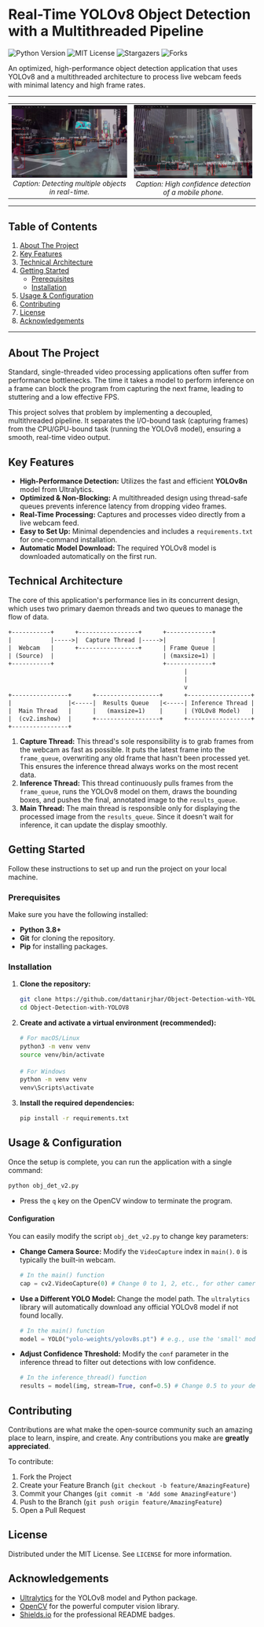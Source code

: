 # Real-Time YOLOv8 Object Detection with a Multithreaded Pipeline

![Python Version][python-shield]
![MIT License][license-shield]
![Stargazers][stars-shield]
![Forks][forks-shield]

An optimized, high-performance object detection application that uses YOLOv8 and a multithreaded architecture to process live webcam feeds with minimal latency and high frame rates.

---

<table>
  <tr>
    <td align="center">
      <img src="assets/ss1.png" alt="Screenshot 1: Detecting a person and a laptop" width="400">
      <br>
      <em>Caption: Detecting multiple objects in real-time.</em>
    </td>
    <td align="center">
      <img src="assets/ss2.png" alt="Screenshot 2: Detecting a mobile phone" width="400">
      <br>
      <em>Caption: High confidence detection of a mobile phone.</em>
    </td>
  </tr>
</table>

---

## Table of Contents

1.  [About The Project](#about-the-project)
2.  [Key Features](#key-features)
3.  [Technical Architecture](#technical-architecture)
4.  [Getting Started](#getting-started)
    * [Prerequisites](#prerequisites)
    * [Installation](#installation)
5.  [Usage & Configuration](#usage--configuration)
6.  [Contributing](#contributing)
7.  [License](#license)
8.  [Acknowledgements](#acknowledgements)

---

## About The Project

Standard, single-threaded video processing applications often suffer from performance bottlenecks. The time it takes a model to perform inference on a frame can block the program from capturing the next frame, leading to stuttering and a low effective FPS.

This project solves that problem by implementing a decoupled, multithreaded pipeline. It separates the I/O-bound task (capturing frames) from the CPU/GPU-bound task (running the YOLOv8 model), ensuring a smooth, real-time video output.

## Key Features

-   **High-Performance Detection:** Utilizes the fast and efficient **YOLOv8n** model from Ultralytics.
-   **Optimized & Non-Blocking:** A multithreaded design using thread-safe queues prevents inference latency from dropping video frames.
-   **Real-Time Processing:** Captures and processes video directly from a live webcam feed.
-   **Easy to Set Up:** Minimal dependencies and includes a `requirements.txt` for one-command installation.
-   **Automatic Model Download:** The required YOLOv8 model is downloaded automatically on the first run.

## Technical Architecture

The core of this application's performance lies in its concurrent design, which uses two primary daemon threads and two queues to manage the flow of data.

```
+-----------+      +-----------------+      +-------------+
|           |----->|  Capture Thread |----->|             |
|  Webcam   |      +-----------------+      | Frame Queue |
| (Source)  |                               | (maxsize=1) |
+-----------+                               +-------------+
                                                  |
                                                  |
                                                  v
+----------------+      +------------------+      +------------------+
|                |<-----|  Results Queue   |<-----| Inference Thread |
|  Main Thread   |      |   (maxsize=1)    |      | (YOLOv8 Model)   |
|  (cv2.imshow)  |      +------------------+      +------------------+
+----------------+
```

1.  **Capture Thread:** This thread's sole responsibility is to grab frames from the webcam as fast as possible. It puts the latest frame into the `frame_queue`, overwriting any old frame that hasn't been processed yet. This ensures the inference thread always works on the most recent data.
2.  **Inference Thread:** This thread continuously pulls frames from the `frame_queue`, runs the YOLOv8 model on them, draws the bounding boxes, and pushes the final, annotated image to the `results_queue`.
3.  **Main Thread:** The main thread is responsible only for displaying the processed image from the `results_queue`. Since it doesn't wait for inference, it can update the display smoothly.

## Getting Started

Follow these instructions to set up and run the project on your local machine.

### Prerequisites

Make sure you have the following installed:
* **Python 3.8+**
* **Git** for cloning the repository.
* **Pip** for installing packages.

### Installation

1.  **Clone the repository:**
    ```sh
    git clone https://github.com/dattanirjhar/Object-Detection-with-YOLOV8.git
    cd Object-Detection-with-YOLOV8
    ```

2.  **Create and activate a virtual environment (recommended):**
    ```sh
    # For macOS/Linux
    python3 -m venv venv
    source venv/bin/activate

    # For Windows
    python -m venv venv
    venv\Scripts\activate
    ```

3.  **Install the required dependencies:**
    ```sh
    pip install -r requirements.txt
    ```

## Usage & Configuration

Once the setup is complete, you can run the application with a single command:

```sh
python obj_det_v2.py
```
- Press the `q` key on the OpenCV window to terminate the program.

#### Configuration
You can easily modify the script `obj_det_v2.py` to change key parameters:

-   **Change Camera Source:** Modify the `VideoCapture` index in `main()`. `0` is typically the built-in webcam.
    ```python
    # In the main() function
    cap = cv2.VideoCapture(0) # Change 0 to 1, 2, etc., for other cameras
    ```

-   **Use a Different YOLO Model:** Change the model path. The `ultralytics` library will automatically download any official YOLOv8 model if not found locally.
    ```python
    # In the main() function
    model = YOLO("yolo-weights/yolov8s.pt") # e.g., use the 'small' model
    ```

-   **Adjust Confidence Threshold:** Modify the `conf` parameter in the inference thread to filter out detections with low confidence.
    ```python
    # In the inference_thread() function
    results = model(img, stream=True, conf=0.5) # Change 0.5 to your desired value
    ```

## Contributing

Contributions are what make the open-source community such an amazing place to learn, inspire, and create. Any contributions you make are **greatly appreciated**.

To contribute:
1.  Fork the Project
2.  Create your Feature Branch (`git checkout -b feature/AmazingFeature`)
3.  Commit your Changes (`git commit -m 'Add some AmazingFeature'`)
4.  Push to the Branch (`git push origin feature/AmazingFeature`)
5.  Open a Pull Request

## License

Distributed under the MIT License. See `LICENSE` for more information.

## Acknowledgements
-   [Ultralytics](https://www.ultralytics.com/) for the YOLOv8 model and Python package.
-   [OpenCV](https://opencv.org/) for the powerful computer vision library.
-   [Shields.io](https://shields.io) for the professional README badges.

[python-shield]: https://img.shields.io/badge/Python-3.8+-blue.svg
[python-url]: https://www.python.org/
[license-shield]: https://img.shields.io/github/license/dattanirjhar/Object-Detection-with-YOLOV8.svg
[license-url]: https://github.com/dattanirjhar/Object-Detection-with-YOLOV8/blob/main/LICENSE
[stars-shield]: https://img.shields.io/github/stars/dattanirjhar/Object-Detection-with-YOLOV8.svg
[stars-url]: https://github.com/dattanirjhar/Object-Detection-with-YOLOV8/stargazers
[forks-shield]: https://img.shields.io/github/forks/dattanirjhar/Object-Detection-with-YOLOV8.svg
[forks-url]: https://github.com/dattanirjhar/Object-Detection-with-YOLOV8/network/members

